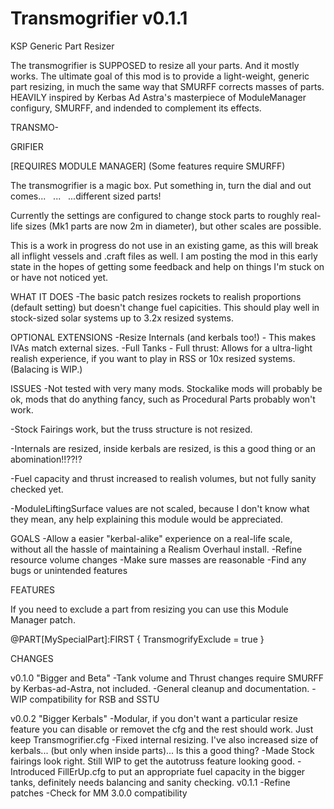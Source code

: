 ﻿# Transmogrifier   v0.1.1
KSP Generic Part Resizer

The transmogrifier is SUPPOSED to resize all your parts. And it mostly works. The ultimate goal of this mod is to provide a light-weight, generic part resizing, in much the same way that SMURFF corrects masses of parts.
HEAVILY inspired by Kerbas Ad Astra's masterpiece of ModuleManager configury, SMURFF, and indended to complement its effects.

TRANSMO-

GRIFIER

[REQUIRES MODULE MANAGER]
(Some features require SMURFF)

The transmogrifier is a magic box. Put something in, turn the dial and out comes...   ...   ...different sized parts!  

Currently the settings are configured to change stock parts to roughly real-life sizes (Mk1 parts are now 2m in diameter), but other scales are possible.

This is a work in progress do not use in an existing game, as this will break all inflight vessels and .craft files as well. I am posting the mod in this early state in the hopes of getting some feedback and help on things I'm stuck on or have not noticed yet.

WHAT IT DOES
-The basic patch resizes rockets to realish proportions (default setting) but doesn't change fuel capicities. This should play well in stock-sized solar systems up to 3.2x resized systems.

OPTIONAL EXTENSIONS
-Resize Internals (and kerbals too!) - This makes IVAs match external sizes.
-Full Tanks - Full thrust: Allows for a ultra-light realish experience, if you want to play in RSS or 10x resized systems. (Balacing is WIP.)

ISSUES
-Not tested with very many mods. Stockalike mods will probably be ok, mods that do anything fancy, such as Procedural Parts probably won't work.

-Stock Fairings work, but the truss structure is not resized.

-Internals are resized, inside kerbals are resized, is this a good thing or an abomination!!??!?

-Fuel capacity and thrust increased to realish volumes, but not fully sanity checked yet.

-ModuleLiftingSurface values are not scaled, because I don't know what they mean, any help explaining this module would be appreciated.

GOALS
-Allow a easier "kerbal-alike" experience on a real-life scale, without all the hassle of maintaining a Realism Overhaul install.
-Refine resource volume changes
-Make sure masses are reasonable
-Find any bugs or unintended features

FEATURES

If you need to exclude a part from resizing you can use this Module Manager patch.

@PART[MySpecialPart]:FIRST
{
	TransmogrifyExclude = true
}


CHANGES

v0.1.0 "Bigger and Beta"
	-Tank volume and Thrust changes require SMURFF by Kerbas-ad-Astra, not included.
	-General cleanup and documentation.
	-WIP compatibility for RSB and SSTU

v0.0.2 "Bigger Kerbals"
	-Modular, if you don't want a particular resize feature you can disable or removet the cfg and the rest should work. Just keep Transmogrifier.cfg
	-Fixed internal resizing. I've also increased size of kerbals... (but only when inside parts)... Is this a good thing?
	-Made Stock fairings look right. Still WIP to get the autotruss feature looking good.
	-Introduced FillErUp.cfg to put an appropriate fuel capacity in the bigger tanks, definitely needs balancing and sanity checking.
v0.1.1 
	-Refine patches
	-Check for MM 3.0.0 compatibility
